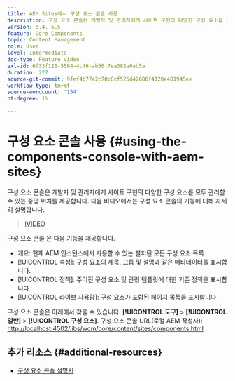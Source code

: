 ```yaml
---
title: AEM Sites에서 구성 요소 콘솔 사용
description: 구성 요소 콘솔은 개발자 및 관리자에게 사이트 구현의 다양한 구성 요소를 모두 관리할 수 있는 중앙 위치를 제공합니다. 다음 비디오에서는 구성 요소 콘솔의 기능에 대해 자세히 설명합니다.
version: 6.4, 6.5
feature: Core Components
topic: Content Management
role: User
level: Intermediate
doc-type: Feature Video
exl-id: 6f33f121-5564-4c46-ab56-7ea382a0ab5a
duration: 227
source-git-commit: 9fef4b77a2c70c8cf525d42686f4120e481945ee
workflow-type: tm+mt
source-wordcount: '154'
ht-degree: 1%

---
```


# 구성 요소 콘솔 사용 {#using-the-components-console-with-aem-sites}

구성 요소 콘솔은 개발자 및 관리자에게 사이트 구현의 다양한 구성 요소를 모두 관리할 수 있는 중앙 위치를 제공합니다. 다음 비디오에서는 구성 요소 콘솔의 기능에 대해 자세히 설명합니다.

>[!VIDEO](https://video.tv.adobe.com/v/17417?quality=12&learn=on)

구성 요소 콘솔 은 다음 기능을 제공합니다.

* 개요: 현재 AEM 인스턴스에서 사용할 수 있는 설치된 모든 구성 요소 목록
* [!UICONTROL 속성]: 구성 요소의 제목, 그룹 및 설명과 같은 메타데이터를 표시합니다.
* [!UICONTROL 정책]: 주어진 구성 요소 및 관련 템플릿에 대한 기존 정책을 표시합니다
* [!UICONTROL 라이브 사용량]: 구성 요소가 포함된 페이지 목록을 표시합니다

구성 요소 콘솔은 아래에서 찾을 수 있습니다. **[!UICONTROL 도구]** > **[!UICONTROL 일반]** > **[!UICONTROL 구성 요소]**.
구성 요소 콘솔 URL(로컬 AEM 작성자): [http://localhost:4502/libs/wcm/core/content/sites/components.html](http://localhost:4502/libs/wcm/core/content/sites/components.html)

## 추가 리소스 {#additional-resources}

* [구성 요소 콘솔 설명서](https://helpx.adobe.com/experience-manager/6-5/sites/authoring/using/default-components-console.html)
